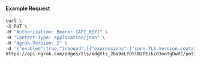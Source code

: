 <!-- Code generated for API Clients. DO NOT EDIT. -->

#### Example Request

```bash
curl \
-X PUT \
-H "Authorization: Bearer {API_KEY}" \
-H "Content-Type: application/json" \
-H "Ngrok-Version: 2" \
-d '{"enabled":true,"inbound":[{"expressions":["conn.TLS.Version.contains(\"1.3\")"],"actions":[{"type":"log","config":{"Metadata":{"Message":"Invalid TLS Version"}}},{"type":"deny"}],"name":"AllowTLS1.3"}]}' \
https://api.ngrok.com/edges/tls/edgtls_2bV9eLfO5lB2fEikzO3ooTgDwVJ/policy
```
